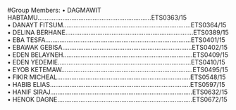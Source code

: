 #Group Members:
•	DAGMAWIT HABTAMU….……………………………………………………ETS0363/15  
•	DANAYT FITSUM………………………………………………………………ETS0364/15  
•	DELINA BERHANE...…………………………..……………………………….ETS0389/15  
•	EBA TESFA………………………………………...……………….……………ETS0401/15  
•	EBAWAK GEBISA……………………..………………………….…………….ETS0402/15  
•	EDEN BELAYNEH…………………...………………………….………………ETS0409/15  
•	EDEN YEDEMIE……………………..………………………………………….ETS0410/15  
•	EYOB KETEMAW………………………………………….……..……………..ETS0495/15  
•	FIKIR MICHEAL………………………………………………………………...ETS0548/15  
•	HABIB ELIAS……………………………………………………..……………..ETS0597/15  
•	HANIF SIRAJ……………………………………………………..……………...ETS0632/15  
•	HENOK DAGNE…………………………………….…………………………...ETS0672/15  

